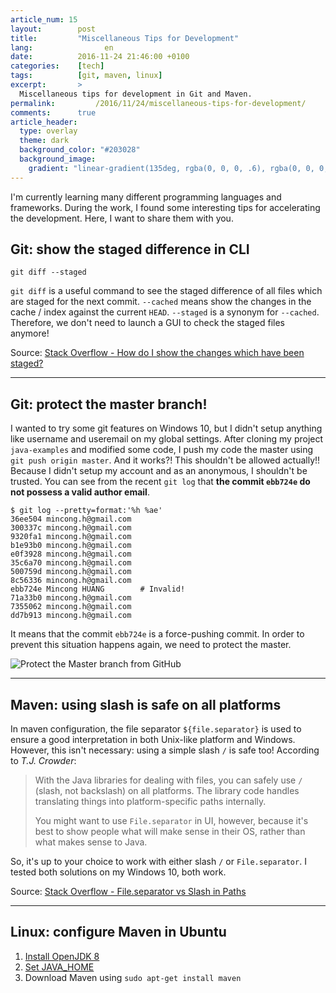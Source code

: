 ```yaml
---
article_num: 15
layout:        post
title:         "Miscellaneous Tips for Development"
lang:                en
date:          2016-11-24 21:46:00 +0100
categories:    [tech]
tags:          [git, maven, linux]
excerpt:       >
  Miscellaneous tips for development in Git and Maven.
permalink:         /2016/11/24/miscellaneous-tips-for-development/
comments:      true
article_header:
  type: overlay
  theme: dark
  background_color: "#203028"
  background_image:
    gradient: "linear-gradient(135deg, rgba(0, 0, 0, .6), rgba(0, 0, 0, .4))"
---
```


I'm currently learning many different programming languages and frameworks.
During the work, I found some interesting tips for accelerating the development.
Here, I want to share them with you.

## Git: show the staged difference in CLI

    git diff --staged

`git diff` is a useful command to see the staged difference of all files which
are staged for the next commit. `--cached` means show the changes in the cache /
index against the current `HEAD`. `--staged` is a synonym for `--cached`.
Therefore, we don't need to launch a GUI to check the staged files anymore!

<!--more-->

Source: [Stack Overflow - How do I show the changes which have been staged?][1]

<hr>

## Git: protect the master branch!

I wanted to try some git features on Windows 10, but I didn't setup anything
like username and useremail on my global settings. After cloning my project
`java-examples` and modified some code, I push my code the master using
`git push origin master`. And it works?! This shouldn't be allowed actually!!
Because I didn't setup my account and as an anonymous, I shouldn't be trusted.
You can see from the recent `git log` that **the commit `ebb724e` do not possess
a valid author email**.

    $ git log --pretty=format:'%h %ae'
    36ee504 mincong.h@gmail.com
    300337c mincong.h@gmail.com
    9320fa1 mincong.h@gmail.com
    b1e93b0 mincong.h@gmail.com
    e0f3928 mincong.h@gmail.com
    35c6a70 mincong.h@gmail.com
    500759d mincong.h@gmail.com
    8c56336 mincong.h@gmail.com
    ebb724e Mincong HUANG        # Invalid!
    71a33b0 mincong.h@gmail.com
    7355062 mincong.h@gmail.com
    dd7b913 mincong.h@gmail.com

It means that the commit `ebb724e` is a force-pushing commit. In order to
prevent this situation happens again, we need to protect the master.

<p algin="center">
  <img src="{{ site.url }}/assets/20161124-protect-master-branch.png"
       alt="Protect the Master branch from GitHub" />
</p>

<hr>

## Maven: using slash is safe on all platforms

In maven configuration, the file separator `${file.separator}` is used to ensure
a good interpretation in both Unix-like platform and Windows. However, this
isn't necessary: using a simple slash `/` is safe too! According to
_T.J. Crowder_:

> With the Java libraries for dealing with files, you can safely use `/` (slash,
  not backslash) on all platforms. The library code handles translating things 
  into platform-specific paths internally.
>
> You might want to use `File.separator` in UI, however, because it's best to
  show people what will make sense in their OS, rather than what makes sense to
  Java.

So, it's up to your choice to work with either slash `/` or `File.separator`.
I tested both solutions on my Windows 10, both work.

Source: [Stack Overflow - File.separator vs Slash in Paths][2]

<hr>

## Linux: configure Maven in Ubuntu

1. [Install OpenJDK 8][l1]
2. [Set JAVA_HOME][l2]
3. Download Maven using `sudo apt-get install maven`

[1]: http://stackoverflow.com/questions/1587846/how-do-i-show-the-changes-which-have-been-staged
[2]: http://stackoverflow.com/questions/2417485/file-separator-vs-slash-in-paths
[l1]: http://askubuntu.com/questions/464755/how-to-install-openjdk-8-on-14-04-lts
[l2]: http://askubuntu.com/questions/175514/how-to-set-java-home-for-java
